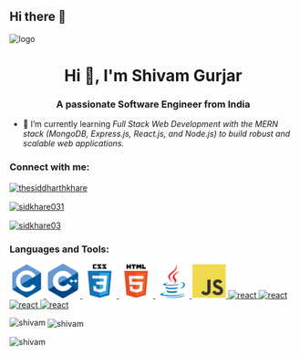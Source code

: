 ## Hi there 👋

<!--
**ShivamGurjar07/ShivamGurjar07** is a ✨ _special_ ✨ repository because its `README.md` (this file) appears on your GitHub profile.

Here are some ideas to get you started:

- 🔭 I’m currently working on ...
- 🌱 I’m currently learning ...
- 👯 I’m looking to collaborate on ...
- 🤔 I’m looking for help with ...
- 💬 Ask me about ...
- 📫 How to reach me: ...
- 😄 Pronouns: ...
- ⚡ Fun fact: ...
-->

![logo](https://github.com/ShivamGurjar07/ShivamGurjar07/blob/main/perprofile.jpg)

<h1 align="center">Hi 👋, I'm Shivam Gurjar</h1>
<h3 align="center">A passionate Software Engineer from India</h3>


- 🌱 I’m currently learning *Full Stack Web Development with the MERN stack (MongoDB, Express.js, React.js, and Node.js) to build robust and scalable web applications.*

<h3 align="left">Connect with me:</h3>
<p align="left">
<a href="https://www.linkedin.com/in/shivamgurjar07/" target="blank"><img align="center" src="https://raw.githubusercontent.com/rahuldkjain/github-profile-readme-generator/master/src/images/icons/Social/linked-in-alt.svg" alt="thesiddharthkhare" height="50" width="50" /></a>

<a href="https://www.hackerrank.com/profile/cvamgurjar1810" target="blank"><img align="center" src="https://raw.githubusercontent.com/rahuldkjain/github-profile-readme-generator/master/src/images/icons/Social/hackerrank.svg" alt="sidkhare031" height="50" width="50" /></a>

<a href="https://leetcode.com/u/Shivamgurjar1810/" target="blank"><img align="center" src="https://raw.githubusercontent.com/rahuldkjain/github-profile-readme-generator/master/src/images/icons/Social/leet-code.svg" alt="sidkhare03" height="50" width="50" /></a>
</p>

<h3 align="left">Languages and Tools:</h3>
<p align="left"> <a href="https://www.cprogramming.com/" target="_blank" rel="noreferrer"> <img src="https://raw.githubusercontent.com/devicons/devicon/master/icons/c/c-original.svg" alt="c" width="60" height="60"/> </a> 
<a href="https://www.w3schools.com/cpp/" target="_blank" rel="noreferrer"> <img src="https://raw.githubusercontent.com/devicons/devicon/master/icons/cplusplus/cplusplus-original.svg" alt="cplusplus" width="60" height="60"/> </a> 
<a href="https://www.w3schools.com/css/" target="_blank" rel="noreferrer"> <img src="https://raw.githubusercontent.com/devicons/devicon/master/icons/css3/css3-original-wordmark.svg" alt="css3" width="60" height="60"/> </a> 
<a href="https://www.w3.org/html/" target="_blank" rel="noreferrer"> <img src="https://raw.githubusercontent.com/devicons/devicon/master/icons/html5/html5-original-wordmark.svg" alt="html5" width="60" height="60"/> </a> 
<a href="https://www.java.com" target="_blank" rel="noreferrer"> <img src="https://raw.githubusercontent.com/devicons/devicon/master/icons/java/java-original.svg" alt="java" width="60" height="60"/> </a> 
<a href="https://developer.mozilla.org/en-US/docs/Web/JavaScript" target="_blank" rel="noreferrer"> <img src="https://raw.githubusercontent.com/devicons/devicon/master/icons/javascript/javascript-original.svg" alt="javascript" width="60" height="60"/> </a> 
<a href="https://react.dev/" target="_blank" rel="noreferrer"> <img src="https://cdn-icons-png.flaticon.com/128/1126/1126012.png" alt="react" width="60" height="60"/> </a> 
<a href="https://redux.js.org/" target="_blank" rel="noreferrer"> <img src="https://img.icons8.com/?size=50&id=egQrEphjrirz&format=png" alt="react" width="60" height="60"/> </a> 
<a href="https://nodejs.org/docs/latest/api/" target="_blank" rel="noreferrer"> <img src="https://cdn-icons-png.flaticon.com/128/919/919825.png" alt="react" width="60" height="60"/> </a> 
<a href="https://expressjs.com/" target="_blank" rel="noreferrer"> <img src="https://img.icons8.com/?size=50&id=kg46nzoJrmTR&format=png" alt="react" width="60" height="60"/> </a> 
</p>


<p><img align="left" src="https://github-readme-stats.vercel.app/api/top-langs/?username=shivamgurjar07&layout=compact&langs_count=10&theme=radical" alt="shivam" /></p>



<p>&nbsp;<img align="center" src="https://github-readme-stats.vercel.app/api?username=shivamgurjar07&show_icons=true&theme=radical" alt="shivam" /></p>


<p><img align="center" src="https://streak-stats.demolab.com/?user=shivamgurjar07&theme=radical&hide_border=true" alt="shivam" /></p>


